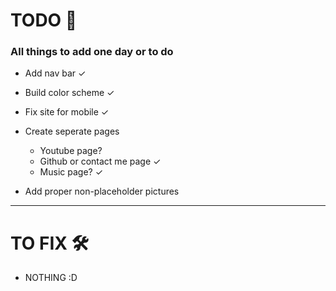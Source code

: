# TODO 🚧

### All things to add one day or to do

- Add nav bar ✓

- Build color scheme ✓

- Fix site for mobile ✓

- Create seperate pages
  - Youtube page?
  - Github or contact me page ✓
  - Music page? ✓
  
- Add proper non-placeholder pictures

---

# TO FIX 🛠

- NOTHING :D


